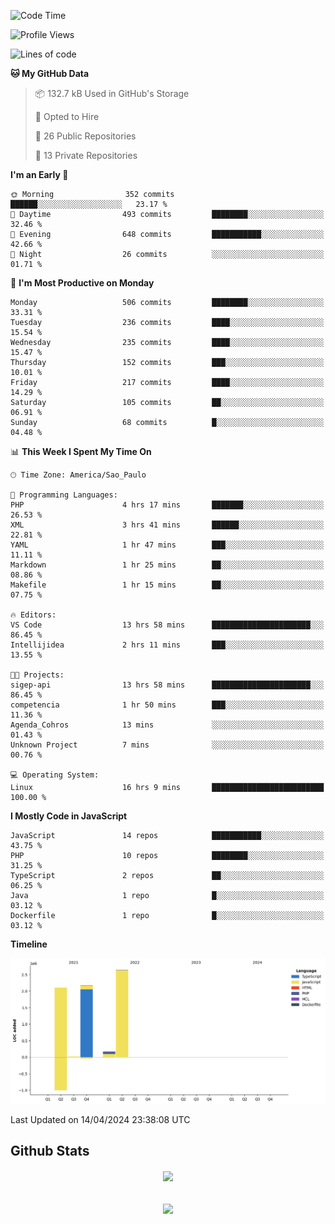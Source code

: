  
<!--START_SECTION:waka-->
![Code Time](http://img.shields.io/badge/Code%20Time-1%2C678%20hrs%2043%20mins-blue)

![Profile Views](http://img.shields.io/badge/Profile%20Views-1-blue)

![Lines of code](https://img.shields.io/badge/From%20Hello%20World%20I%27ve%20Written-7.1%20million%20lines%20of%20code-blue)

**🐱 My GitHub Data** 

> 📦 132.7 kB Used in GitHub's Storage 
 > 
> 💼 Opted to Hire
 > 
> 📜 26 Public Repositories 
 > 
> 🔑 13 Private Repositories 
 > 
**I'm an Early 🐤** 

```text
🌞 Morning                352 commits         ██████░░░░░░░░░░░░░░░░░░░   23.17 % 
🌆 Daytime                493 commits         ████████░░░░░░░░░░░░░░░░░   32.46 % 
🌃 Evening                648 commits         ███████████░░░░░░░░░░░░░░   42.66 % 
🌙 Night                  26 commits          ░░░░░░░░░░░░░░░░░░░░░░░░░   01.71 % 
```
📅 **I'm Most Productive on Monday** 

```text
Monday                   506 commits         ████████░░░░░░░░░░░░░░░░░   33.31 % 
Tuesday                  236 commits         ████░░░░░░░░░░░░░░░░░░░░░   15.54 % 
Wednesday                235 commits         ████░░░░░░░░░░░░░░░░░░░░░   15.47 % 
Thursday                 152 commits         ███░░░░░░░░░░░░░░░░░░░░░░   10.01 % 
Friday                   217 commits         ████░░░░░░░░░░░░░░░░░░░░░   14.29 % 
Saturday                 105 commits         ██░░░░░░░░░░░░░░░░░░░░░░░   06.91 % 
Sunday                   68 commits          █░░░░░░░░░░░░░░░░░░░░░░░░   04.48 % 
```


📊 **This Week I Spent My Time On** 

```text
🕑︎ Time Zone: America/Sao_Paulo

💬 Programming Languages: 
PHP                      4 hrs 17 mins       ███████░░░░░░░░░░░░░░░░░░   26.53 % 
XML                      3 hrs 41 mins       ██████░░░░░░░░░░░░░░░░░░░   22.81 % 
YAML                     1 hr 47 mins        ███░░░░░░░░░░░░░░░░░░░░░░   11.11 % 
Markdown                 1 hr 25 mins        ██░░░░░░░░░░░░░░░░░░░░░░░   08.86 % 
Makefile                 1 hr 15 mins        ██░░░░░░░░░░░░░░░░░░░░░░░   07.75 % 

🔥 Editors: 
VS Code                  13 hrs 58 mins      ██████████████████████░░░   86.45 % 
Intellijidea             2 hrs 11 mins       ███░░░░░░░░░░░░░░░░░░░░░░   13.55 % 

🐱‍💻 Projects: 
sigep-api                13 hrs 58 mins      ██████████████████████░░░   86.45 % 
competencia              1 hr 50 mins        ███░░░░░░░░░░░░░░░░░░░░░░   11.36 % 
Agenda_Cohros            13 mins             ░░░░░░░░░░░░░░░░░░░░░░░░░   01.43 % 
Unknown Project          7 mins              ░░░░░░░░░░░░░░░░░░░░░░░░░   00.76 % 

💻 Operating System: 
Linux                    16 hrs 9 mins       █████████████████████████   100.00 % 
```

**I Mostly Code in JavaScript** 

```text
JavaScript               14 repos            ███████████░░░░░░░░░░░░░░   43.75 % 
PHP                      10 repos            ████████░░░░░░░░░░░░░░░░░   31.25 % 
TypeScript               2 repos             ██░░░░░░░░░░░░░░░░░░░░░░░   06.25 % 
Java                     1 repo              █░░░░░░░░░░░░░░░░░░░░░░░░   03.12 % 
Dockerfile               1 repo              █░░░░░░░░░░░░░░░░░░░░░░░░   03.12 % 
```



**Timeline**

![Lines of Code chart](https://raw.githubusercontent.com/MaueDev/MaueDev/main/assets/bar_graph.png)


 Last Updated on 14/04/2024 23:38:08 UTC
<!--END_SECTION:waka-->

## Github Stats  
<div align="center"><img src="https://github-readme-stats.vercel.app/api/top-langs/?username=MaueDev&hide_border=true&layout=compact" align="center" /></div>  

<br/>  

<br/>  

<div align="center">
<img src="https://komarev.com/ghpvc/?username=MaueDev&&style=flat-square" align="center" />
</div>  
  
